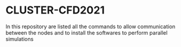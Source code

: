 # CLUSTER-CFD2021
In this repository are listed all the commands to allow communication between the nodes and to install the softwares to perform parallel simulations
